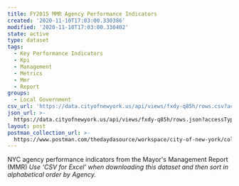 ```yaml
---
title: FY2015 MMR Agency Performance Indicators
created: '2020-11-10T17:03:00.330386'
modified: '2020-11-10T17:03:00.330402'
state: active
type: dataset
tags:
  - Key Performance Indicators
  - Kpi
  - Management
  - Metrics
  - Mmr
  - Report
groups:
  - Local Government
csv_url: 'https://data.cityofnewyork.us/api/views/fxdy-q85h/rows.csv?accessType=DOWNLOAD'
json_url: >-
  https://data.cityofnewyork.us/api/views/fxdy-q85h/rows.json?accessType=DOWNLOAD
layout: post
postman_collection_url: >-
  https://www.postman.com/thedaydasource/workspace/city-of-new-york/collection/15909983-017e680a-24b2-46d7-8123-a3e9de4b101f
---
```

NYC agency performance indicators from the Mayor's Management Report (MMR)
<i>Use ‘CSV for Excel’ when downloading this dataset and then sort in alphabetical order by Agency.<i>
